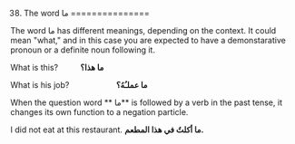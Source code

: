 38. The word ما
===============

The word ما has different meanings, depending on the context. It could
mean "what," and in this case you are expected to have a demonstarative
pronoun or a definite noun following it.

What is this?          **ما هذا؟**

What is his job?                     **ما عملـُهُ؟**

When the question word ** ما** is followed by a verb in the past tense,
it changes its own function to a negation particle.

I did not eat at this restaurant. **ما أکلتُ في هذا المطعم.**


